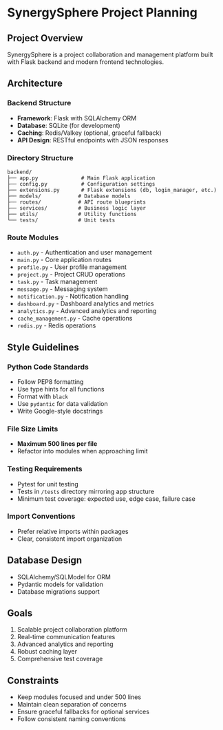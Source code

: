 # SynergySphere Project Planning

## Project Overview
SynergySphere is a project collaboration and management platform built with Flask backend and modern frontend technologies.

## Architecture

### Backend Structure
- **Framework**: Flask with SQLAlchemy ORM
- **Database**: SQLite (for development)
- **Caching**: Redis/Valkey (optional, graceful fallback)
- **API Design**: RESTful endpoints with JSON responses

### Directory Structure
```
backend/
├── app.py              # Main Flask application
├── config.py           # Configuration settings
├── extensions.py       # Flask extensions (db, login_manager, etc.)
├── models/            # Database models
├── routes/            # API route blueprints
├── services/          # Business logic layer
├── utils/             # Utility functions
└── tests/             # Unit tests
```

### Route Modules
- `auth.py` - Authentication and user management
- `main.py` - Core application routes
- `profile.py` - User profile management
- `project.py` - Project CRUD operations
- `task.py` - Task management
- `message.py` - Messaging system
- `notification.py` - Notification handling
- `dashboard.py` - Dashboard analytics and metrics
- `analytics.py` - Advanced analytics and reporting
- `cache_management.py` - Cache operations
- `redis.py` - Redis operations

## Style Guidelines

### Python Code Standards
- Follow PEP8 formatting
- Use type hints for all functions
- Format with `black`
- Use `pydantic` for data validation
- Write Google-style docstrings

### File Size Limits
- **Maximum 500 lines per file**
- Refactor into modules when approaching limit

### Testing Requirements
- Pytest for unit testing
- Tests in `/tests` directory mirroring app structure
- Minimum test coverage: expected use, edge case, failure case

### Import Conventions
- Prefer relative imports within packages
- Clear, consistent import organization

## Database Design
- SQLAlchemy/SQLModel for ORM
- Pydantic models for validation
- Database migrations support

## Goals
1. Scalable project collaboration platform
2. Real-time communication features
3. Advanced analytics and reporting
4. Robust caching layer
5. Comprehensive test coverage

## Constraints
- Keep modules focused and under 500 lines
- Maintain clean separation of concerns
- Ensure graceful fallbacks for optional services
- Follow consistent naming conventions 